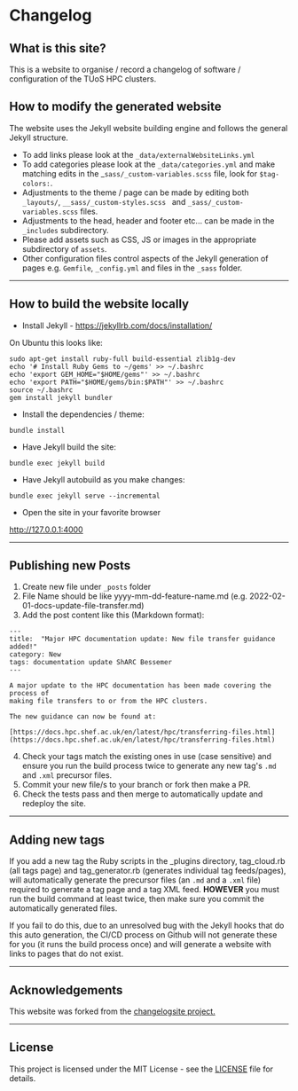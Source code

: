 
# Changelog

## What is this site?

This is a website to organise / record a changelog of software / configuration of the TUoS HPC clusters.

## How to modify the generated website

The website uses the Jekyll website building engine and follows the general Jekyll structure.

* To add links please look at the ``_data/externalWebsiteLinks.yml``
* To add categories please look at the ``_data/categories.yml`` and make matching edits in the _``sass/_custom-variables.scss`` file, look for ``$tag-colors:``.
* Adjustments to the theme / page can be made by editing both ``_layouts/``,  ``__sass/_custom-styles.scss `` and ``_sass/_custom-variables.scss`` files.
* Adjustments to the head, header and footer etc... can be made in the ``_includes`` subdirectory.
* Please add assets such as CSS, JS or images in the appropriate subdirectory of ``assets``.
* Other configuration files control aspects of the Jekyll generation of pages e.g. ``Gemfile``, ``_config.yml`` and files in the ``_sass`` folder.

-----

## How to build the website locally

* Install Jekyll - https://jekyllrb.com/docs/installation/

On Ubuntu this looks like:

```
sudo apt-get install ruby-full build-essential zlib1g-dev
echo '# Install Ruby Gems to ~/gems' >> ~/.bashrc
echo 'export GEM_HOME="$HOME/gems"' >> ~/.bashrc
echo 'export PATH="$HOME/gems/bin:$PATH"' >> ~/.bashrc
source ~/.bashrc
gem install jekyll bundler
```

* Install the dependencies / theme:

```
bundle install
```

* Have Jekyll build the site:

```
bundle exec jekyll build
```

* Have Jekyll autobuild as you make changes:

```
bundle exec jekyll serve --incremental
```

* Open the site in your favorite browser 

http://127.0.0.1:4000

-----

## Publishing new Posts
1. Create new file under `_posts` folder
2. File Name should be like yyyy-mm-dd-feature-name.md (e.g. 2022-02-01-docs-update-file-transfer.md)
3. Add the post content like this (Markdown format):
```
---
title:  "Major HPC documentation update: New file transfer guidance added!"
category: New
tags: documentation update ShARC Bessemer
---

A major update to the HPC documentation has been made covering the process of 
making file transfers to or from the HPC clusters.

The new guidance can now be found at:

[https://docs.hpc.shef.ac.uk/en/latest/hpc/transferring-files.html](https://docs.hpc.shef.ac.uk/en/latest/hpc/transferring-files.html)
```
4. Check your tags match the existing ones in use (case sensitive) and ensure you run the build process twice to generate any new tag's ``.md`` and ``.xml`` precursor files.
5. Commit your new file/s to your branch or fork then make a PR.
6. Check the tests pass and then merge to automatically update and redeploy the site.

-----

## Adding new tags

If you add a new tag the Ruby scripts in the _plugins directory, tag_cloud.rb (all tags page) and tag_generator.rb (generates individual tag feeds/pages), will automatically generate the precursor files (an ``.md`` and a ``.xml`` file) required to generate a tag page and a tag XML feed. **HOWEVER** you must run the build command at least twice, then make sure you commit the automatically generated files.

If you fail to do this, due to an unresolved bug with the Jekyll hooks that do this auto generation, the CI/CD process 
on Github will not generate these for you (it runs the build process once) and will generate a website with links to pages that do not exist.

-----

## Acknowledgements

This website was forked from the [changelogsite project.](https://github.com/changelogsite/changelog/)

-----

## License

This project is licensed under the MIT License - see the [LICENSE](LICENSE) file for details.